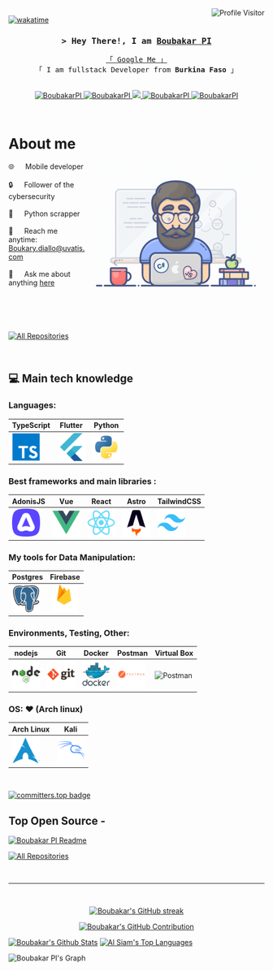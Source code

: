 <!--
<h2 align="center">
  Welcome to Boubakar PI World ! 
  <img src="https://media.giphy.com/media/hvRJCLFzcasrR4ia7z/giphy.gif" width="28">
</h2>
-->

<!--
<p align="center">
  <a href="https://github.com/BoubakarPI"><img src="https://readme-typing-svg.herokuapp.com/?lines=Self%20Taught%20Programmer;Front%20End%20Developer;1.5%2B%20years%20of%20coding%20experience;Always%20learning%20new%20things&center=true&width=380&height=45"></a>
</p>

 -->

<a href="https://komarev.com/ghpvc/?username=BoubakarPI">
  <img align="right" src="https://komarev.com/ghpvc/?username=BoubakarPI&label=Visitors&color=0e75b6&style=flat" alt="Profile Visitor" />
</a>

[![wakatime](https://wakatime.com/badge/user/86125ddd-36f7-45ab-83fd-c6d38395caea.svg)](https://wakatime.com/@86125ddd-36f7-45ab-83fd-c6d38395caea)

<!-- Intro  -->
<h3 align="center">
        <samp>&gt; Hey There!, I am
                <b><a target="_blank" href="https://uvatis.net">Boubakar PI</a></b>
        </samp>
</h3>


<p align="center"> 
  <samp>
    <a href="https://www.google.com/search?q=BoubakarPI">「 Google Me 」</a>
    <br>
    「 I am fullstack Developer from <b>Burkina Faso</b> 」
    <br>
    <br>
  </samp>
</p>

<p align="center">
 <a href="https://www.uvatis.com" target="blank">
  <img src="https://img.shields.io/badge/Website-DC143C?style=for-the-badge&logo=medium&logoColor=white" alt="BoubakarPI" />
 </a>
 <a href="https://www.linkedin.com/in/boubakar-pi-a41453230" target="_blank">
  <img src="https://img.shields.io/badge/LinkedIn-0077B5?style=for-the-badge&logo=linkedin&logoColor=white" alt="BoubakarPI"/>
 </a>
 <!-- <a href="https://dev.to/BoubakarPI" target="_blank">
  <img src="https://img.shields.io/badge/dev.to-0A0A0A?style=for-the-badge&logo=dev.to&logoColor=white" alt="BoubakarPI" />
 </a> -->
 <a href="https://twitter.com/BoubakarPI" target="_blank">
  <img src="https://img.shields.io/badge/Twitter-1DA1F2?style=for-the-badge&logo=twitter&logoColor=white" />
 </a>
 <a href="https://instagram.com/BoubakarPI" target="_blank">
  <img src="https://img.shields.io/badge/Instagram-fe4164?style=for-the-badge&logo=instagram&logoColor=white" alt="BoubakarPI" />
 </a> 
 <a href="https://facebook.com/BoubakarPI" target="_blank">
  <img src="https://img.shields.io/badge/Facebook-20BEFF?&style=for-the-badge&logo=facebook&logoColor=white" alt="BoubakarPI"  />
  </a> 
</p>
<br />

<!-- About Section -->
 # About me
 
<p>
 <img align="right" width="350" src="/assets/programmer.gif" alt="Coding gif" />
  
 🌐 &emsp; Mobile developer<br/><br/>
 🔒 &emsp; Follower of the cybersecurity<br/><br/>
 🤖 &emsp; Python scrapper<br/><br/>
 📧 &emsp; Reach me anytime: Boukary.diallo@uvatis.com<br/><br/>
 💬 &emsp; Ask me about anything [here](https://github.com/BoubakarPI/BoubakarPI/issues)


</p>

<br/>
<br/>
<br/>

###

<p align="left">
  <a href="https://github.com/serge-eric-kalaga?tab=repositories" target="_blank"><img alt="All Repositories" title="My publics repositories" src="https://img.shields.io/badge/-All%20Repos-2962FF?style=for-the-badge&logo=koding&logoColor=white"/></a>
</p>

<br/>

## 💻  Main tech knowledge


### Languages: 
| TypeScript | Flutter | Python |
|----------|----------|----------|
| <img src="https://github.com/devicons/devicon/blob/master/icons/typescript/typescript-original.svg" title="TypeScript" alt="TypeScript" width="55" height="55"/> | <img src="https://github.com/devicons/devicon/blob/master/icons/flutter/flutter-original.svg" title="Flutter"  alt="Flutter" width="55" height="55"/> |  <img src="https://github.com/devicons/devicon/blob/master/icons/python/python-original.svg" title="Python"  alt="Python" width="55" height="55"/> | 

  

### Best frameworks and main libraries :

| AdonisJS | Vue | React | Astro | TailwindCSS |
|----------|----------|----------|----------| ----------|
| <img src="https://github.com/devicons/devicon/blob/master/icons/adonisjs/adonisjs-original.svg" title="Adonis"  alt="Adonis" width="55" height="55"/>|  <img src="https://github.com/devicons/devicon/blob/master/icons/vuejs/vuejs-original.svg" title="VueJs"  alt="VueJS" width="55" height="55"/>|  <img src="https://github.com/devicons/devicon/blob/master/icons/react/react-original.svg" title="React" alt="React" width="55" height="55"/>| <img src="https://github.com/devicons/devicon/blob/master/icons/astro/astro-original.svg" title="Astro" alt="Astro" width="55" height="55"/>| <img src="https://github.com/devicons/devicon/blob/master/icons/tailwindcss/tailwindcss-original.svg" title="TailwindCSS" alt="TailwindCSS" width="55" height="55"/>|


### My tools for Data Manipulation:

| Postgres | Firebase |
|----------|----------|
|<img src="https://github.com/devicons/devicon/blob/master/icons/postgresql/postgresql-original.svg" title="pg" alt="pg" width="55" height="55"/>|<img src="https://github.com/devicons/devicon/blob/master/icons/firebase/firebase-original-wordmark.svg" title="Firebase" alt="Firebase" width="55" height="55"/>|



  
### Environments, Testing, Other:

| nodejs | Git | Docker | Postman | Virtual Box|
|----------|----------|----------|----------|----------|
|<img src="https://github.com/devicons/devicon/blob/master/icons/nodejs/nodejs-original-wordmark.svg" title="nodejs" alt="NodeJS" width="55" height="55"/>|<img src="https://github.com/devicons/devicon/blob/master/icons/git/git-original-wordmark.svg" title="Git" alt="Git" width="55" height="55"/>|<img src="https://github.com/devicons/devicon/blob/master/icons/docker/docker-original-wordmark.svg" title="Docker" alt="Docker" width="55" height="55"/>| <img src="https://github.com/devicons/devicon/blob/master/icons/postman/postman-original-wordmark.svg" title="Postman" alt="Postman" width="55" height="55"/>|<img src="https://banner2.cleanpng.com/20190501/xvt/kisspng-computer-icons-virtualbox-portable-network-graphic-virtualbox-icon-of-line-style-available-in-svg-5cca247f73f9e3.6112721115567514874751.jpg" title="Postman" alt="Postman" width="80" height="55"/>| 


### OS: ❤️ (Arch linux)

| Arch Linux | Kali |
|----------|----------|
| <img src="https://github.com/devicons/devicon/blob/master/icons/archlinux/archlinux-original.svg" title="Arch Linux" alt="Arch Linux" width="55" height="55"/> | <img src="https://github.com/canaleal/devicon/blob/new-icon-kali-linux/icons/kalilinux/kalilinux-original-wordmark.svg" title="Linux" alt="Linux" width="55" height="55"/> |



<br/>

[![committers.top badge](https://user-badge.committers.top/burkina_faso_public/USERNAME.svg)](https://user-badge.committers.top/burkina_faso_public/BoubakarPI)

## Top Open Source -
[![Boubakar PI Readme](https://github-readme-stats.vercel.app/api/pin/?username=BoubakarPI&repo=BoubakarPI&border_color=7F3FBF&bg_color=0D1117&title_color=C9D1D9&text_color=8B949E&icon_color=7F3FBF)](https://github.com/BoubakarPI/BoubakarPI)

<p align="left">
  <a href="https://github.com/BoubakarPI?tab=repositories" target="_blank"><img alt="All Repositories" title="All Repositories" src="https://img.shields.io/badge/-All%20Repos-2962FF?style=for-the-badge&logo=koding&logoColor=white"/></a>
</p>

<br/>
<hr/>
<br/>

<p align="center">
  <a href="https://github.com/BoubakarPI">
    <img src="https://github-readme-streak-stats.herokuapp.com/?user=BoubakarPI&theme=radical&border=7F3FBF&background=0D1117" alt="Boubakar's GitHub streak"/>
  </a>
</p>

<p align="center">
  <a href="https://github.com/BoubakarPI">
    <img src="https://github-profile-summary-cards.vercel.app/api/cards/profile-details?username=BoubakarPI&theme=radical" alt="Boubakar's GitHub Contribution"/>
  </a>
</p>

<a> 
    <a href="https://github.com/BoubakarPI"><img alt="Boubakar's Github Stats" src="https://denvercoder1-github-readme-stats.vercel.app/api?username=BoubakarPI&show_icons=true&count_private=true&theme=react&border_color=7F3FBF&bg_color=0D1117&title_color=F85D7F&icon_color=F8D866" height="192px" width="49.5%"/></a>
  <a href="https://github.com/BoubakarPI"><img alt="Al Siam's Top Languages" src="https://denvercoder1-github-readme-stats.vercel.app/api/top-langs/?username=BoubakarPI&langs_count=8&layout=compact&theme=react&border_color=7F3FBF&bg_color=0D1117&title_color=F85D7F&icon_color=F8D866" height="192px" width="49.5%"/></a>
  <br/>
</a>


![Boubakar PI's Graph](https://github-readme-activity-graph.vercel.app/graph?username=BoubakarPI&custom_title=Boubakar%20PI's%20GitHub%20Activity%20Graph&bg_color=0D1117&color=7F3FBF&line=7F3FBF&point=7F3FBF&area_color=FFFFFF&title_color=FFFFFF&area=true)
